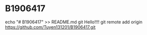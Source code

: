 # B1906417
echo "# B1906417" >> README.md
git Hello!!!!
git remote add origin https://github.com/Tuyen131201/B1906417.git

